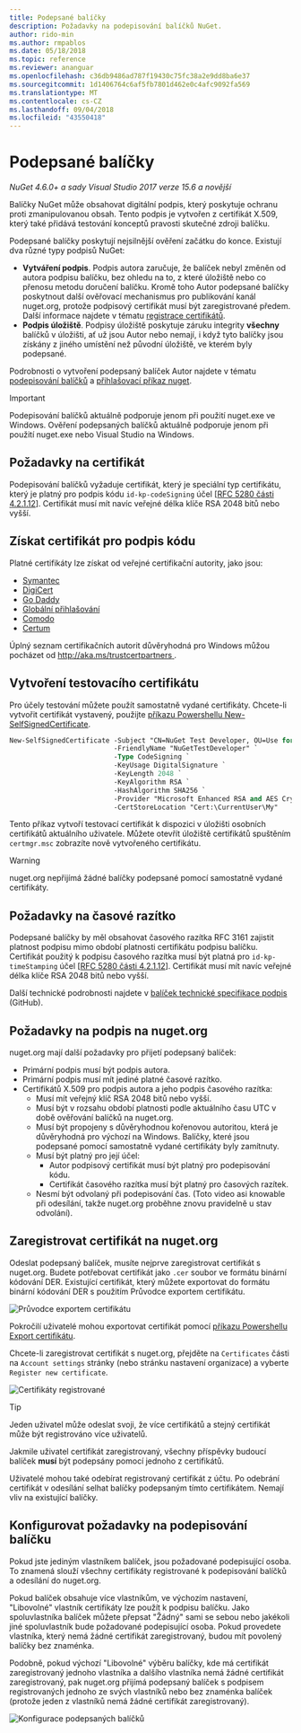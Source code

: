 ```yaml
---
title: Podepsané balíčky
description: Požadavky na podepisování balíčků NuGet.
author: rido-min
ms.author: rmpablos
ms.date: 05/18/2018
ms.topic: reference
ms.reviewer: ananguar
ms.openlocfilehash: c36db9486ad787f19430c75fc38a2e9dd8ba6e37
ms.sourcegitcommit: 1d1406764c6af5fb7801d462e0c4afc9092fa569
ms.translationtype: MT
ms.contentlocale: cs-CZ
ms.lasthandoff: 09/04/2018
ms.locfileid: "43550418"
---
```

# <a name="signed-packages"></a>Podepsané balíčky

*NuGet 4.6.0+ a sady Visual Studio 2017 verze 15.6 a novější*

Balíčky NuGet může obsahovat digitální podpis, který poskytuje ochranu proti zmanipulovanou obsah. Tento podpis je vytvořen z certifikát X.509, který také přidává testování konceptů pravosti skutečné zdroji balíčku.

Podepsané balíčky poskytují nejsilnější ověření začátku do konce. Existují dva různé typy podpisů NuGet:
- **Vytváření podpis**. Podpis autora zaručuje, že balíček nebyl změněn od autora podpisu balíčku, bez ohledu na to, z které úložiště nebo co přenosu metodu doručení balíčku. Kromě toho Autor podepsané balíčky poskytnout další ověřovací mechanismus pro publikování kanál nuget.org, protože podpisový certifikát musí být zaregistrované předem. Další informace najdete v tématu [registrace certifikátů](#register-certificate-on-nugetorg).
- **Podpis úložiště**. Podpisy úložiště poskytuje záruku integrity **všechny** balíčků v úložišti, ať už jsou Autor nebo nemají, i když tyto balíčky jsou získány z jiného umístění než původní úložiště, ve kterém byly podepsané.   

Podrobnosti o vytvoření podepsaný balíček Autor najdete v tématu [podepisování balíčků](../create-packages/Sign-a-package.md) a [přihlašovací příkaz nuget](../tools/cli-ref-sign.md).

> [!Important]
> Podepisování balíčků aktuálně podporuje jenom při použití nuget.exe ve Windows. Ověření podepsaných balíčků aktuálně podporuje jenom při použití nuget.exe nebo Visual Studio na Windows.

## <a name="certificate-requirements"></a>Požadavky na certifikát

Podepisování balíčků vyžaduje certifikát, který je speciální typ certifikátu, který je platný pro podpis kódu `id-kp-codeSigning` účel [[RFC 5280 části 4.2.1.12](https://tools.ietf.org/html/rfc5280#section-4.2.1.12)]. Certifikát musí mít navíc veřejné délka klíče RSA 2048 bitů nebo vyšší.

## <a name="get-a-code-signing-certificate"></a>Získat certifikát pro podpis kódu

Platné certifikáty lze získat od veřejné certifikační autority, jako jsou:

- [Symantec](https://trustcenter.websecurity.symantec.com/process/trust/productOptions?productType=SoftwareValidationClass3)
- [DigiCert](https://www.digicert.com/code-signing/)
- [Go Daddy](https://www.godaddy.com/web-security/code-signing-certificate)
- [Globální přihlašování](https://www.globalsign.com/en/code-signing-certificate/)
- [Comodo](https://www.comodo.com/e-commerce/code-signing/code-signing-certificate.php)
- [Certum](https://www.certum.eu/certum/cert,offer_en_open_source_cs.xml) 

Úplný seznam certifikačních autorit důvěryhodná pro Windows můžou pocházet od [ http://aka.ms/trustcertpartners ](http://aka.ms/trustcertpartners).

## <a name="create-a-test-certificate"></a>Vytvoření testovacího certifikátu

Pro účely testování můžete použít samostatně vydané certifikáty. Chcete-li vytvořit certifikát vystavený, použijte [příkazu Powershellu New-SelfSignedCertificate](/powershell/module/pkiclient/new-selfsignedcertificate.md).

```ps
New-SelfSignedCertificate -Subject "CN=NuGet Test Developer, OU=Use for testing purposes ONLY" `
                          -FriendlyName "NuGetTestDeveloper" `
                          -Type CodeSigning `
                          -KeyUsage DigitalSignature `
                          -KeyLength 2048 `
                          -KeyAlgorithm RSA `
                          -HashAlgorithm SHA256 `
                          -Provider "Microsoft Enhanced RSA and AES Cryptographic Provider" `
                          -CertStoreLocation "Cert:\CurrentUser\My" 
```

Tento příkaz vytvoří testovací certifikát k dispozici v úložišti osobních certifikátů aktuálního uživatele. Můžete otevřít úložiště certifikátů spuštěním `certmgr.msc` zobrazíte nově vytvořeného certifikátu.

> [!Warning]
> nuget.org nepřijímá žádné balíčky podepsané pomocí samostatně vydané certifikáty.

## <a name="timestamp-requirements"></a>Požadavky na časové razítko

Podepsané balíčky by měl obsahovat časového razítka RFC 3161 zajistit platnost podpisu mimo období platnosti certifikátu podpisu balíčku. Certifikát použitý k podpisu časového razítka musí být platná pro `id-kp-timeStamping` účel [[RFC 5280 části 4.2.1.12](https://tools.ietf.org/html/rfc5280#section-4.2.1.12)]. Certifikát musí mít navíc veřejné délka klíče RSA 2048 bitů nebo vyšší.

Další technické podrobnosti najdete v [balíček technické specifikace podpis](https://github.com/NuGet/Home/wiki/Package-Signatures-Technical-Details) (GitHub).

## <a name="signature-requirements-on-nugetorg"></a>Požadavky na podpis na nuget.org

nuget.org mají další požadavky pro přijetí podepsaný balíček:

- Primární podpis musí být podpis autora.
- Primární podpis musí mít jediné platné časové razítko.
- Certifikátů X.509 pro podpis autora a jeho podpis časového razítka:
  - Musí mít veřejný klíč RSA 2048 bitů nebo vyšší.
  - Musí být v rozsahu období platnosti podle aktuálního času UTC v době ověřování balíčků na nuget.org.
  - Musí být propojeny s důvěryhodnou kořenovou autoritou, která je důvěryhodná pro výchozí na Windows. Balíčky, které jsou podepsané pomocí samostatně vydané certifikáty byly zamítnuty.
  - Musí být platný pro její účel: 
    - Autor podpisový certifikát musí být platný pro podepisování kódu.
    - Certifikát časového razítka musí být platný pro časových razítek.
  - Nesmí být odvolaný při podepisování čas. (Toto video asi knowable při odesílání, takže nuget.org proběhne znovu pravidelně u stav odvolání).

## <a name="register-certificate-on-nugetorg"></a>Zaregistrovat certifikát na nuget.org

Odeslat podepsaný balíček, musíte nejprve zaregistrovat certifikát s nuget.org. Budete potřebovat certifikát jako `.cer` soubor ve formátu binární kódování DER. Existující certifikát, který můžete exportovat do formátu binární kódování DER s použitím Průvodce exportem certifikátu.

![Průvodce exportem certifikátu](media/CertificateExportWizard.png)

Pokročilí uživatelé mohou exportovat certifikát pomocí [příkazu Powershellu Export certifikátu](/powershell/module/pkiclient/export-certificate.md).

Chcete-li zaregistrovat certifikát s nuget.org, přejděte na `Certificates` části na `Account settings` stránky (nebo stránku nastavení organizace) a vyberte `Register new certificate`.

![Certifikáty registrované](media/registered-certs.png)

> [!Tip]
> Jeden uživatel může odeslat svoji, že více certifikátů a stejný certifikát může být registrováno více uživatelů.

Jakmile uživatel certifikát zaregistrovaný, všechny příspěvky budoucí balíček **musí** být podepsány pomocí jednoho z certifikátů.

Uživatelé mohou také odebírat registrovaný certifikát z účtu. Po odebrání certifikát v odesílání selhat balíčky podepsaným tímto certifikátem. Nemají vliv na existující balíčky.

## <a name="configure-package-signing-requirements"></a>Konfigurovat požadavky na podepisování balíčku

Pokud jste jediným vlastníkem balíček, jsou požadované podepisující osoba. To znamená slouží všechny certifikáty registrované k podepisování balíčků a odesílání do nuget.org.

Pokud balíček obsahuje více vlastníkům, ve výchozím nastavení, "Libovolné" vlastník certifikáty lze použít k podpisu balíčku. Jako spoluvlastníka balíček můžete přepsat "Žádný" sami se sebou nebo jakékoli jiné spoluvlastník bude požadované podepisující osoba. Pokud provedete vlastníka, který nemá žádné certifikát zaregistrovaný, budou mít povolený balíčky bez znaménka. 

Podobně, pokud výchozí "Libovolné" výběru balíčky, kde má certifikát zaregistrovaný jednoho vlastníka a dalšího vlastníka nemá žádné certifikát zaregistrovaný, pak nuget.org přijímá podepsaný balíček s podpisem registrovaných jednoho ze svých vlastníků nebo bez znaménka balíček (protože jeden z vlastníků nemá žádné certifikát zaregistrovaný).

![Konfigurace podepsaných balíčků](media/configure-package-signers.png)
